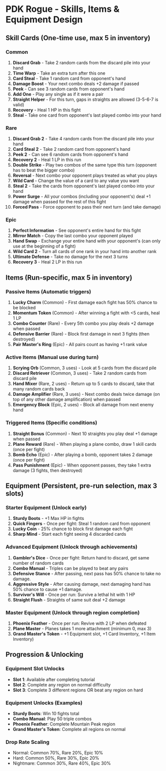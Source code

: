 # PDK Rogue - Skills, Items & Equipment Design

## Skill Cards (One-time use, max 5 in inventory)

### Common
1. **Discard Grab** - Take 2 random cards from the discard pile into your hand
2. **Time Warp** - Take an extra turn after this one 
3. **Card Steal** - Take 1 random card from opponent's hand
4. **Damage Boost** - Your next combo deals +2 damage if passed
5. **Peek** - Can see 3 random cards from opponent's hand
6. **Add One** - Play any single as if it were a pair
7. **Straight Helper** - For this turn, gaps in straights are allowed (3-5-6-7 is valid)
8. **Recovery** - Heal 1 HP in this fight
9. **Steal** - Take one card from opponent's last played combo into your hand

### Rare
1. **Discard Grab 2** - Take 4 random cards from the discard pile into your hand
2. **Card Steal 2** - Take 2 random card from opponent's hand
3. **Peek 2** - Can see 6 random cards from opponent's hand
4. **Recovery 2** - Heal 1 LP in this run
5. **Double Strike** - Play two combos of the same type this turn (opponent has to beat the bigger combo)
6. **Reversal** - Next combo your opponent plays treated as what you plays
7. **Wild Card** - Change the value of a card to any value you want
8. **Steal 2** - Take the cards from opponent's last played combo into your hand
9. **Power Surge** - All your combos (including your opponent's) deal +1 damage when passed for the rest of this fight
10. **Forced Pass** - Force opponent to pass their next turn (and take damage)

### Epic
1. **Perfect Information** - See opponent's entire hand for this fight
2. **Mirror Match** - Copy the last combo your opponent played
3. **Hand Swap** - Exchange your entire hand with your opponent's (can only use at the beginning of a fight)
4. **Wild Card 2** - Turn all cards of one rank in your hand into another rank
5. **Ultimate Defense** - Take no damage for the next 3 turns
6. **Recovery 3** - Heal 2 LP in this run

## Items (Run-specific, max 5 in inventory)

### Passive Items (Automatic triggers)
1. **Lucky Charm** (Common) - First damage each fight has 50% chance to be blocked
2. **Momentum Token** (Common) - After winning a fight with <5 cards, heal 1 LP
3. **Combo Counter** (Rare) - Every 5th combo you play deals +2 damage when passed
4. **Defensive Barrier** (Rare) - Block first damage in next 3 fights (then destroyed)
5. **Pair Master's Ring** (Epic) - All pairs count as having +1 rank value

### Active Items (Manual use during turn)
1. **Scrying Orb** (Common, 3 uses) - Look at 5 cards from the discard pile
2. **Discard Retriever** (Common, 3 uses) - Take 2 random cards from discard pile
3. **Hand Mixer** (Rare, 2 uses) - Return up to 5 cards to discard, take that many random cards back
4. **Damage Amplifier** (Rare, 3 uses) - Next combo deals twice damage (on top of any other damage amplification) when passed
5. **Emergency Block** (Epic, 2 uses) - Block all damage from next enemy hand

### Triggered Items (Specific conditions)
1. **Straight Bonus** (Common) - Next 10 straights you play deal +1 damage when passed
2. **Plane Reward** (Rare) - When playing a plane combo, draw 1 skill cards (once per fight)
3. **Bomb Echo** (Epic) - After playing a bomb, opponent takes 2 damage (once per fight)
4. **Pass Punishment** (Epic) - When opponent passes, they take 1 extra damage (3 fights, then destroyed)

## Equipment (Persistent, pre-run selection, max 3 slots)

### Starter Equipment (Unlock early)
1. **Sturdy Boots** - +1 Max HP in fights
2. **Quick Fingers** - Once per fight: Steal 1 random card from opponent
3. **Lucky Coin** - 25% chance to block first damage each fight
4. **Sharp Mind** - Start each fight seeing 4 discarded cards

### Advanced Equipment (Unlock through achievements)
1. **Gambler's Dice** - Once per fight: Return hand to discard, get same number of random cards
2. **Combo Manual** - Triples can be played to beat any pairs
3. **Defensive Stance** - After passing, next pass has 50% chance to take no damage.
4. **Aggressive Style** - After causing damage, next damaging hand has 50% chance to cause +1 damage.
5. **Survivor's Will** - Once per run: Survive a lethal hit with 1 HP
6. **Straight Flush** - Straights of same suit deal +2 damage

### Master Equipment (Unlock through region completion)
1. **Phoenix Feather** - Once per run: Revive with 2 LP when defeated
2. **Plane Master** - Planes takes 1 more attachment (minimum 0, max 3)
3. **Grand Master's Token** - +1 Equipment slot, +1 Card Inventory, +1 Item Inventory)

## Progression & Unlocking

### Equipment Slot Unlocks
- **Slot 1**: Available after completing tutorial
- **Slot 2**: Complete any region on normal difficulty
- **Slot 3**: Complete 3 different regions OR beat any region on hard

### Equipment Unlocks (Examples)
- **Sturdy Boots**: Win 10 fights total
- **Combo Manual**: Play 50 triple combos
- **Phoenix Feather**: Complete Mountain Peak region
- **Grand Master's Token**: Complete all regions on normal

### Drop Rate Scaling
- Normal: Common 70%, Rare 20%, Epic 10%
- Hard: Common 50%, Rare 30%, Epic 20%
- Nightmare: Common 30%, Rare 40%, Epic 30%
